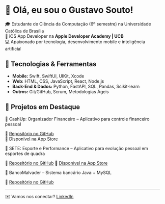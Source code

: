 # 👋 Olá, eu sou o Gustavo Souto!

🎓 Estudante de Ciência da Computação (6º semestre) na Universidade Católica de Brasília  
🍎 iOS App Developer na **Apple Developer Academy | UCB**  
💻 Apaixonado por tecnologia, desenvolvimento mobile e inteligência artificial  

## 🚀 Tecnologias & Ferramentas
- **Mobile:** Swift, SwiftUI, UIKit, Xcode  
- **Web:** HTML, CSS, JavaScript, React, Node.js  
- **Back-End & Dados:** Python, FastAPI, SQL, Pandas, Scikit-learn  
- **Outros:** Git/GitHub, Scrum, Metodologias Ágeis  

## 📂 Projetos em Destaque
🔹 CashUp: Organizador Financeiro – Aplicativo para controle financeiro pessoal

🔗 [Repositório no GitHub](https://github.com/gustavosouto02/CashUp-App00.git)  
📱 [Disponível na App Store](https://apps.apple.com/br/app/cashup-organizador-financeiro/id6747360490) 


🔹 SETE: Esporte e Performance  – Aplicativo para evolução pessoal em esportes de quadra  

🔗 [Repositório no GitHub](https://github.com/FilipiNyetz/FtvApp-New.git) 
📱 [Disponível na App Store](https://apps.apple.com/br/app/sete-esporte-e-performance/id6751563867) 

🔹 BancoMalvader – Sistema bancário Java + MySQL

🔗 [Repositório no GitHub](https://github.com/gustavosouto02/banco-malvader.git) 

---
✉️ Vamos nos conectar? [LinkedIn](https://www.linkedin.com/in/gustavo-souto/)





  


